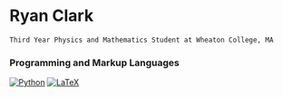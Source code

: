 # Ryan Clark

``Third Year Physics and Mathematics Student at Wheaton College, MA``

 <h3>Programming and Markup Languages</h3>

  <p>
      <a href=""><img alt="Python" src="https://img.shields.io/badge/Python-14354C.svg?logo=python&logoColor=white"></a>
        <a href=""><img alt="LaTeX" src="https://img.shields.io/badge/LaTeX-008080.svg?logo=LaTeX&logoColor=white"></a>
  </p>



<!--
**ryanclark055/ryanclark055** is a ✨ _special_ ✨ repository because its `README.md` (this file) appears on your GitHub profile.

Here are some ideas to get you started:

- 🔭 I’m currently working on ...
- 🌱 I’m currently learning ...
- 👯 I’m looking to collaborate on ...
- 🤔 I’m looking for help with ...
- 💬 Ask me about ...
- 📫 How to reach me: ...
- 😄 Pronouns: ...
- ⚡ Fun fact: ...
-->

